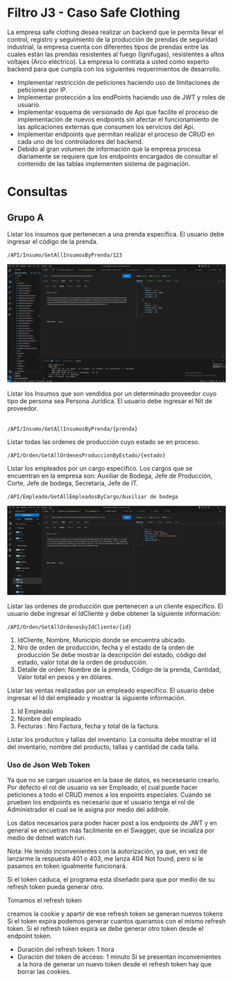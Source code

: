 # Filtro J3 - Caso Safe Clothing

La empresa safe clothing desea realizar un backend que le permita llevar el control, registro y seguimiento de la producción de prendas de seguridad industrial, la empresa cuenta con diferentes tipos de prendas entre las cuales están las prendas resistentes al fuego (Ignifugas), resistentes a altos voltajes (Arco eléctrico). La empresa lo contrata a usted como experto backend para que cumpla con los siguientes requerimientos de desarrollo.

- Implementar restricción de peticiones haciendo uso de limitaciones de peticiones por IP.
- Implementar protección a los endPoints haciendo uso de JWT y roles de usuario.
- Implementar esquema de versionado de Api que facilite el proceso de implementación de nuevos endpoints sin afectar el funcionamiento de las aplicaciones externas que consumen los servicios del Api.
- Implementar endpoints que permitan realizar el proceso de CRUD en cada uno de los controladores del backend.
- Debido al gran volumen de información que la empresa procesa diariamente se requiere que los endpoints encargados de consultar el contenido de las tablas implementen sistema de paginación.

# Consultas

## Grupo A

Listar los insumos que pertenecen a una prenda especifica. El usuario debe ingresar el código de la prenda.
```
/API/Insumo/GetAllInsumosByPrenda/123
```
![Alt text](ImagesReadme\insumoConsulta.png)


Listar los Insumos que son vendidos por un determinado proveedor cuyo tipo de persona sea Persona Jurídica. El usuario debe ingresar el Nit de proveedor.
```

/API/Insumo/GetAllInsumosByPrenda/{prenda}
```

Listar todas las ordenes de producción cuyo estado se en proceso.
```
/API/Orden/GetAllOrdenesProduccionByEstado/{estado}
```

Listar los empleados por un cargo especifico. Los cargos que se encuentran en la empresa son: Auxiliar de Bodega, Jefe de Producción, Corte, Jefe de bodega, Secretaria, Jefe de IT.
```
/API/Empleado/GetAllEmpleadosByCargo/Auxiliar de bodega
```
![Alt text](ImagesReadme\CargosConsulta.png)


Listar las ordenes de producción que pertenecen a un cliente especifico. El usuario debe ingresar el IdCliente y debe obtener la siguiente información:
```
/API/Orden/GetAllOrdenesbyIdCliente/{id}
```

1. IdCliente, Nombre, Municipio donde se encuentra ubicado.
2. Nro de orden de producción, fecha y el estado de la orden de producción Se debe mostrar la descripción del estado, código del estado, valor total de la orden de producción.
3. Detalle de orden: Nombre de la prenda, Código de la prenda, Cantidad, Valor total en pesos y en dólares.

Listar las ventas realizadas por un empleado especifico. El usuario debe ingresar el Id del empleado y mostrar la siguiente información.

1. Id Empleado
2. Nombre del empleado
3. Fecturas : Nro Factura, fecha y total de la factura.

Listar los productos y tallas del inventario. La consulta debe mostrar el id del inventario, nombre del producto, tallas y cantidad de cada talla.









### Uso de Json Web Token
Ya que no se cargan usuarios en la base de datos, es necesesario crearlo. Por defecto el rol de usuario va ser Empleado, el cual puede hacer peticiones a todo el CRUD menos a los enpoints especiales. Cuando se prueben los endpoints es necesario que el usuario tenga el rol de Administrador el cual se le asigna por medio del addrole.

Los datos necesarios para poder hacer post a los endpoints de JWT y en general se encuetran más facilmente en el Swagger, que se incializa por medio de dotnet watch run.

Nota: He tenido inconvenientes con la autorización, ya que, en vez de lanzarme la respuesta 401 o 403, me lanza 404 Not found, pero si le pasamos en token igualmente funcionará.

Si el token caduca, el programa esta diseñado para que por medio de su refresh token pueda generar otro.

Tomamos el refresh token

creamos la cookie y apartir de ese refresh token se generan nuevos tokens
Si el token expira podemos generar cuantos queramos con el mismo refresh token. Si el refresh token expira se debe generar otro token desde el endpoint token.

- Duración del refresh token: 1 hora
- Duración del token de acceso: 1 minuto
Si se presentan inconvenientes a la hora de generar un nuevo token desde el refresh token hay que borrar las cookies.
